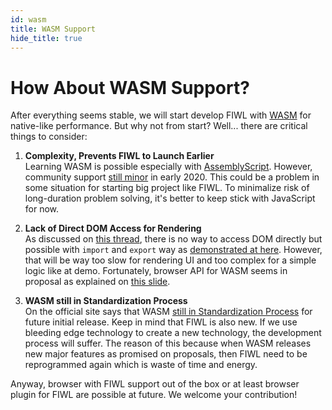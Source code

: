 ```yaml
---
id: wasm
title: WASM Support
hide_title: true
---
```


# How About WASM Support?

After everything seems stable, we will start develop FIWL with [WASM](https://webassembly.org/) for native-like performance. But why not from start? Well... there are critical things to consider:

1. **Complexity, Prevents FIWL to Launch Earlier**<br/>
   Learning WASM is possible especially with [AssemblyScript](https://www.assemblyscript.org/). However, community support [still minor](https://www.infoworld.com/article/3509588/webassembly-hasnt-grabbed-javascript-developers.html) in early 2020. This could be a problem in some situation for starting big project like FIWL. To minimalize risk of long-duration problem solving, it's better to keep stick with JavaScript for now.

2. **Lack of Direct DOM Access for Rendering**<br/>
   As discussed on [this thread](https://stackoverflow.com/a/53958939/3730834), there is no way to access DOM directly but possible with `import` and `export` way as [demonstrated at here](https://webassembly.studio/?f=ff0fei4xgd9). However, that will be way too slow for rendering UI and too complex for a simple logic like at demo. Fortunately, browser API for WASM seems in proposal as explained on [this slide](https://docs.google.com/presentation/d/1nv3H8tfj4Kwr7yqFbtSOR21Ju2TEbiRyxE-UUYAIrhA/edit#slide=id.p).

3. **WASM still in Standardization Process**<br/>
   On the official site says that WASM [still in Standardization Process](https://webassembly.org/roadmap/) for future initial release. Keep in mind that FIWL is also new. If we use bleeding edge technology to create a new technology, the development process will suffer. The reason of this because when WASM releases new major features as promised on proposals, then FIWL need to be reprogrammed again which is waste of time and energy.

Anyway, browser with FIWL support out of the box or at least browser plugin for FIWL are possible at future. We welcome your contribution!
